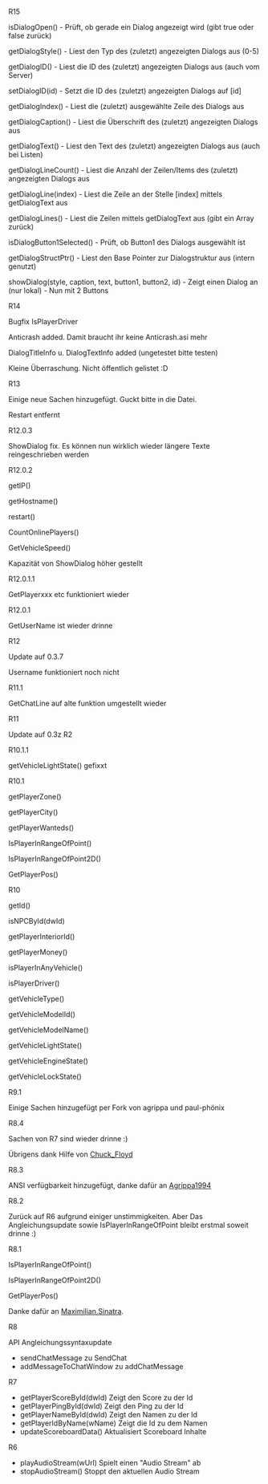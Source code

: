 R15

isDialogOpen() - Prüft, ob gerade ein Dialog angezeigt wird (gibt true oder false zurück)			

getDialogStyle() - Liest den Typ des (zuletzt) angezeigten Dialogs aus (0-5)						

getDialogID() - Liest die ID des (zuletzt) angezeigten Dialogs aus (auch vom Server)			

setDialogID(id) - Setzt die ID des (zuletzt) angezeigten Dialogs auf [id]							

getDialogIndex() - Liest die (zuletzt) ausgewählte Zeile des Dialogs aus 							

getDialogCaption() - Liest die Überschrift des (zuletzt) angezeigten Dialogs aus 					

getDialogText() - Liest den Text des (zuletzt) angezeigten Dialogs aus (auch bei Listen)			

getDialogLineCount() - Liest die Anzahl der Zeilen/Items des (zuletzt) angezeigten Dialogs aus	

getDialogLine(index) - Liest die Zeile an der Stelle [index] mittels getDialogText aus 			

getDialogLines() - Liest die Zeilen mittels getDialogText aus (gibt ein Array zurück)			

isDialogButton1Selected() - Prüft, ob Button1 des Dialogs ausgewählt ist 							

getDialogStructPtr() - Liest den Base Pointer zur Dialogstruktur aus (intern genutzt)	

showDialog(style, caption, text, button1, button2, id) - Zeigt einen Dialog an (nur lokal)	- Nun mit 2 Buttons



R14

Bugfix IsPlayerDriver

Anticrash added. Damit braucht ihr keine Anticrash.asi mehr

DialogTitleInfo u. DialogTextInfo added (ungetestet bitte testen)

Kleine Überraschung. Nicht öffentlich gelistet :D


R13

Einige neue Sachen hinzugefügt. Guckt bitte in die Datei. 

Restart entfernt


R12.0.3

ShowDialog fix. Es können nun wirklich wieder längere Texte reingeschrieben werden


R12.0.2

getIP()

getHostname()

restart()

CountOnlinePlayers()

GetVehicleSpeed()

Kapazität von ShowDialog höher gestellt



R12.0.1.1

GetPlayerxxx etc funktioniert wieder

R12.0.1

GetUserName ist wieder drinne

R12

Update auf 0.3.7

Username funktioniert noch nicht


R11.1

GetChatLine auf alte funktion umgestellt wieder

R11

Update auf 0.3z R2

R10.1.1

getVehicleLightState() gefixxt


R10.1

getPlayerZone() 

getPlayerCity()

getPlayerWanteds()

IsPlayerInRangeOfPoint()

IsPlayerInRangeOfPoint2D() 

GetPlayerPos()


R10

getId()

isNPCById(dwId)

getPlayerInteriorId()

getPlayerMoney()

isPlayerInAnyVehicle()

isPlayerDriver()

getVehicleType()

getVehicleModelId()

getVehicleModelName()

getVehicleLightState()

getVehicleEngineState()

getVehicleLockState()

R9.1

Einige Sachen hinzugefügt per Fork von agrippa und paul-phönix


R8.4

Sachen von R7 sind wieder drinne :)

Übrigens dank Hilfe von [Chuck_Floyd](https://github.com/FrozenBrain/)

R8.3

ANSI verfügbarkeit hinzugefügt, danke dafür an [Agrippa1994](https://github.com/agrippa1994)

R8.2

Zurück auf R6 aufgrund einiger unstimmigkeiten.
Aber Das Angleichungsupdate sowie IsPlayerInRangeOfPoint bleibt erstmal soweit drinne :)

R8.1

IsPlayerInRangeOfPoint()

IsPlayerInRangeOfPoint2D()

GetPlayerPos()

Danke dafür an [Maximilian.Sinatra](http://forum.revival-gaming.net/index.php?page=Thread&postID=2997836#post2997836).

R8

API Angleichungssyntaxupdate

- sendChatMessage zu SendChat
- addMessageToChatWindow zu addChatMessage

R7

- getPlayerScoreById(dwId) Zeigt den Score zu der Id 
- getPlayerPingById(dwId) Zeigt den Ping zu der Id 
- getPlayerNameById(dwId) Zeigt den Namen zu der Id 
- getPlayerIdByName(wName) Zeigt die Id zu dem Namen 
- updateScoreboardData() Aktualisiert Scoreboard Inhalte 

R6

- playAudioStream(wUrl) Spielt einen "Audio Stream" ab
- stopAudioStream() Stoppt den aktuellen Audio Stream
